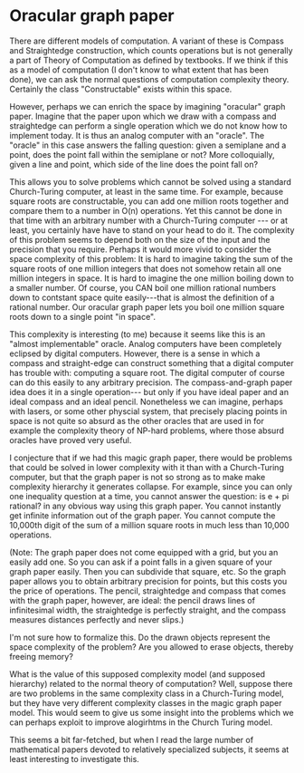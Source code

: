# Oracular graph paper

There are different models of computation.  A variant of these is Compass and Straightedge construction, which
counts operations but is not generally a part of Theory of Computation as defined by textbooks.  If we think if this as a 
model of computation (I don't know to what extent that has been done), we can ask the normal questions
of computation complexity theory. Certainly the class "Constructable" exists within this space.

However, perhaps we can enrich the space by imagining "oracular" graph paper. Imagine that the paper upon which 
we draw with a compass and straightedge can perform a single operation which we do not know how to implement today.
It is thus an analog computer with an "oracle".  The "oracle" in this case answers the falling question:
given a semiplane and a point, does the point fall within the semiplane or not?  More colloquially, given a line and 
point, which side of the line does the point fall on?

This allows you to solve problems which cannot be solved using a standard Church-Turing computer, at least in 
the same time.  For example, because square roots are constructable, you can add one million roots together and 
compare them to a number in O(n) operations.  Yet this cannot be done in that time with an arbitrary number 
with a Church-Turing computer --- or at least, you certainly have have to stand on your head to do it. The 
complexity of this problem seems to depend both on the size of the input and the precision that you require.  Perhaps
it would more vivid to consider the space complexity of this problem: It is hard to imagine taking the sum of the 
square roots of one million integers that does not somehow retain all one million integers in space. It is hard
to imagine the one million boiling down to a smaller number.  Of course, you CAN boil one million rational numbers
down to contstant space quite easily---that is almost the definition of a rational number. Our oracular graph 
paper lets you boil one million square roots down to a single point "in space".

This complexity is interesting (to me) because it seems like this is an "almost implementable" oracle.  Analog computers have been
completely eclipsed by digital computers. However, there is a sense in which a compass and straight-edge can 
construct something that a digital computer has trouble with: computing a square root.  The digital computer of 
course can do this easily to any arbitrary precision.  The compass-and-graph paper idea does it in a single operation---
but only if you have ideal paper and an ideal compass and an ideal pencil.  Nonetheless we can imagine, perhaps
with lasers, or some other physcial system, that precisely placing points in space is not quite so absurd as
the other oracles that are used in for example the complexity theory of NP-hard problems, where those 
absurd oracles have proved very useful.

I conjecture that if we had this magic graph paper, there would be problems that could be solved in lower complexity
with it than with a Church-Turing computer, but that the graph paper is not so strong as to make make complexity 
hierarchy it generates collapse.  For example, since you can only one inequality question at a time, you cannot 
answer the question: is e + pi rational? in any obvious way using this graph paper.  You cannot instantly get 
infinite information out of the graph paper. You cannot compute the 10,000th digit of the sum of a million square 
roots in much less than 10,000 operations.

(Note: The graph paper does not come equipped with a grid, but you an easily add one.  So you can ask if a point
falls in a given square of your graph paper easily.  Then you can subdivide that square, etc. So the graph paper
allows you to obtain arbitrary precision for points, but this costs you the price of operations. The pencil, 
straightedge and compass that comes with the graph paper, however, are ideal: the pencil draws lines of infinitesimal
width, the straightedge is perfectly straight, and the compass measures distances perfectly and never slips.)

I'm not sure how to formalize this.  Do the drawn objects represent the space complexity of the problem? Are you 
allowed to erase objects, thereby freeing memory? 

What is the value of this supposed complexity model (and supposed hierarchy) related to the normal theory of computation?
Well, suppose there are two problems in the same complexity class in a Church-Turing model, but they have very different
complexity classes in the magic graph paper model. This would seem to give us some insight into the problems which
we can perhaps exploit to improve alogirhtms in the Church Turing model.

This seems a bit far-fetched, but when I read the large number of mathematical papers devoted to relatively specialized 
subjects, it seems at least interesting to investigate this.


